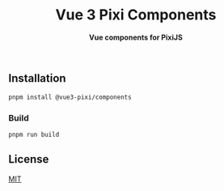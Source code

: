 <h1 align="center">Vue 3 Pixi Components</h1>

<p align="center">
  <strong>Vue components for PixiJS</strong>
</p>

<br />

## Installation

```bash
pnpm install @vue3-pixi/components
```

### Build

```
pnpm run build
```

## License

[MIT](/LICENSE)